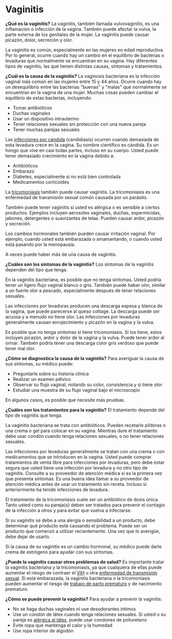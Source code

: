 Vaginitis
=========


**¿Qué es la vaginitis?**
La vaginitis, también llamada vulvovaginitis, es una inflamación o infección de la vagina. También puede afectar la vulva, la parte externa de los genitales de la mujer. La vaginitis puede causar picazón, dolor, secreción y olor.


La vaginitis es común, especialmente en las mujeres en edad reproductiva. Por lo general, ocurre cuando hay un cambio en el equilibrio de bacterias o levaduras que normalmente se encuentran en su vagina. Hay diferentes tipos de vaginitis, las que tienen distintas causas, síntomas y tratamientos.


**¿Cuál es la causa de la vaginitis?**
La vaginosis bacteriana es la infección vaginal más común en las mujeres entre 15 y 44 años. Ocurre cuando hay un desequilibrio entre las bacterias "buenas" y "malas" que normalmente se encuentran en la vagina de una mujer. Muchas cosas pueden cambiar el equilibrio de estas bacterias, incluyendo:

* Tomar antibióticos
* Duchas vaginales
* Usar un dispositivo intrauterino
* Tener relaciones sexuales sin protección con una nueva pareja
* Tener muchas parejas sexuales


Las [infecciones por cándida](https://medlineplus.gov/spanish/yeastinfections.html) (candidiasis) ocurren cuando demasiada de esta levadura crece en la vagina. Su nombre científico es cándida. Es un hongo que vive en casi todas partes, incluso en su cuerpo. Usted puede tener demasiado crecimiento en la vagina debido a:

* Antibióticos
* Embarazo
* Diabetes, especialmente si no está bien controlada
* Medicamentos corticoides


La [tricomoniasis](https://medlineplus.gov/spanish/trichomoniasis.html) también puede causar vaginitis. La tricomoniasis es una enfermedad de transmisión sexual común causada por un parásito.


También puede tener vaginitis si usted es alérgica o es sensible a ciertos productos. Ejemplos incluyen aerosoles vaginales, duchas, espermicidas, jabones, detergentes o suavizantes de telas. Pueden causar ardor, picazón y secreción.


Los cambios hormonales también pueden causar irritación vaginal. Por ejemplo, cuando usted está embarazada o amamantando, o cuando usted está pasando por la menopausia.


 A veces puede haber más de una causa de vaginitis.


**¿Cuáles son los síntomas de la vaginitis?**
Los síntomas de la vaginitis dependen del tipo que tenga.


 En la vaginitis bacteriana, es posible que no tenga síntomas. Usted podría tener un ligero flujo vaginal blanco o gris. También puede haber olor, similar a un fuerte olor a pescado, especialmente después de tener relaciones sexuales.


Las infecciones por levaduras producen una descarga espesa y blanca de la vagina, que puede parecerse al queso cottage. La descarga puede ser acuosa y a menudo no tiene olor. Las infecciones por levaduras generalmente causan enrojecimiento y picazón en la vagina y la vulva.


Es posible que no tenga síntomas si tiene tricomoniasis. Si los tiene, estos incluyen picazón, ardor y dolor de la vagina y la vulva. Puede tener ardor al orinar. También podría tener una descarga color gris verdoso que puede tener mal olor.


**¿Cómo se diagnostica la causa de la vaginitis?**
Para averiguar la causa de sus síntomas, su médico puede:

* Preguntarle sobre su historia clínica
* Realizar un examen pélvico
* Observar su flujo vaginal, notando su color, consistencia y si tiene olor
* Estudiar una muestra de su flujo vaginal bajo el microscopio


En algunos casos, es posible que necesite más pruebas.


**¿Cuáles son los tratamientos para la vaginitis?**
El tratamiento depende del tipo de vaginitis que tenga.


La vaginitis bacteriana se trata con antibióticos. Pueden recetarle píldoras o una crema o gel para colocar en su vagina. Mientras dure el tratamiento debe usar condón cuando tenga relaciones sexuales, o no tener relaciones sexuales.


Las infecciones por levaduras generalmente se tratan con una crema o con medicamentos que se introducen en la vagina. Usted puede comprar tratamientos de venta libre para infecciones por levaduras, pero debe estar segura que usted tiene una infección por levadura y no otro tipo de vaginitis. Consulte a su proveedor de atención médica si es la primera vez que presenta síntomas. Es una buena idea llamar a su proveedor de atención médica antes de usar un tratamiento sin receta. Incluso si anteriormente ha tenido infecciones de levadura.


El tratamiento de la tricomoniasis suele ser un antibiótico de dosis única. Tanto usted como su pareja(s) deben ser tratados para prevenir el contagio de la infección a otros y para evitar que vuelva a infectarse.


Si su vaginitis se debe a una alergia o sensibilidad a un producto, debe determinar qué producto está causando el problema. Puede ser un producto que comenzó a utilizar recientemente. Una vez que lo averigüe, debe dejar de usarlo.


Si la causa de su vaginitis es un cambio hormonal, su médico puede darle crema de estrógeno para ayudar con sus síntomas.


**¿Puede la vaginitis causar otros problemas de salud?**
Es importante tratar la vaginitis bacteriana y la tricomoniasis, ya que cualquiera de ellas puede aumentar el riesgo de contraer el [VIH](https://medlineplus.gov/spanish/hiv.html) u otra [enfermedad de transmisión sexual](https://medlineplus.gov/spanish/sexuallytransmitteddiseases.html). Si está embarazada, la vaginitis bacteriana o la tricomoniasis pueden aumentar el riesgo de [trabajo de parto prematuro](https://medlineplus.gov/spanish/pretermlabor.html) y de nacimiento prematuro.


**¿Cómo se puede prevenir la vaginitis?**
Para ayudar a prevenir la vaginitis:

* No se haga duchas vaginales ni use desodorantes íntimos
* Use un condón de látex cuando tenga relaciones sexuales. Si usted o su pareja es [alérgica al látex](https://medlineplus.gov/spanish/latexallergy.html), puede usar condones de poliuretano
* Evite ropa que mantenga el calor y la humedad
* Use ropa interior de algodón
